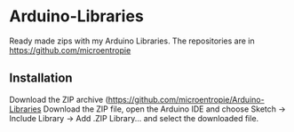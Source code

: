 # Arduino-Libraries
Ready made zips with my Arduino Libraries.
The repositories are in <https://github.com/microentropie>

Installation
------------
Download the ZIP archive (<https://github.com/microentropie/Arduino-Libraries>
Download the ZIP file,
open the Arduino IDE and choose Sketch -> Include Library -> Add .ZIP Library... and select the downloaded file.

